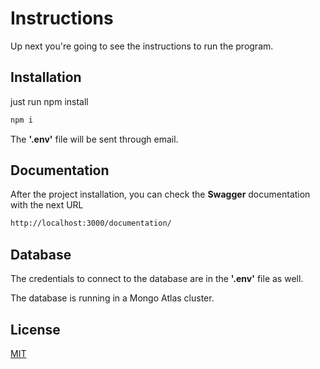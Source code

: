 # Instructions 

Up next you're going to see the instructions to run the program.

## Installation

just run npm install

```bash
npm i
```
The **'.env'** file will be sent through email.

## Documentation

After the project installation, you can check the **Swagger** documentation with the next URL

```bash
http://localhost:3000/documentation/
```

## Database

The credentials to connect to the database are in the **'.env'** file as well.

The database is running in a Mongo Atlas cluster.


## License
[MIT](https://choosealicense.com/licenses/mit/)